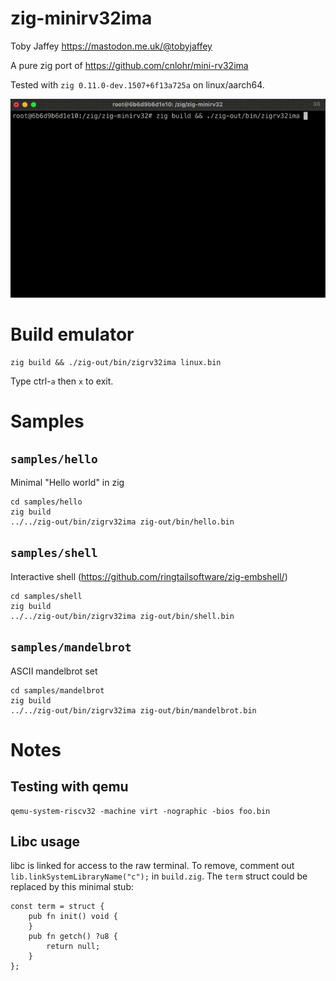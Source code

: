 # zig-minirv32ima

Toby Jaffey https://mastodon.me.uk/@tobyjaffey

A pure zig port of https://github.com/cnlohr/mini-rv32ima

Tested with `zig 0.11.0-dev.1507+6f13a725a` on linux/aarch64.

![](demo.gif)

# Build emulator

    zig build && ./zig-out/bin/zigrv32ima linux.bin

Type ctrl-`a` then `x` to exit.

# Samples

## `samples/hello`

Minimal "Hello world" in zig

    cd samples/hello
    zig build
    ../../zig-out/bin/zigrv32ima zig-out/bin/hello.bin

## `samples/shell`

Interactive shell (https://github.com/ringtailsoftware/zig-embshell/)

    cd samples/shell
    zig build
    ../../zig-out/bin/zigrv32ima zig-out/bin/shell.bin

## `samples/mandelbrot`

ASCII mandelbrot set

    cd samples/mandelbrot
    zig build
    ../../zig-out/bin/zigrv32ima zig-out/bin/mandelbrot.bin

# Notes

## Testing with qemu

    qemu-system-riscv32 -machine virt -nographic -bios foo.bin

## Libc usage

libc is linked for access to the raw terminal. To remove, comment out `lib.linkSystemLibraryName("c");` in `build.zig`.
The `term` struct could be replaced by this minimal stub:

    const term = struct {
        pub fn init() void {
        }
        pub fn getch() ?u8 {
            return null;
        }
    };

